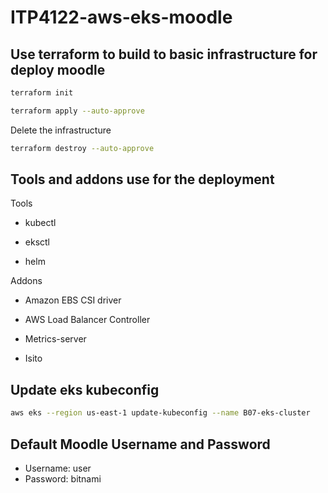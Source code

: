# ITP4122-aws-eks-moodle

## Use terraform to build to basic infrastructure for deploy moodle

```sh
terraform init
```

```sh
terraform apply --auto-approve
```

Delete the infrastructure

```sh
terraform destroy --auto-approve
```

## Tools and addons use for the deployment

Tools

- kubectl

- eksctl

- helm


Addons

- Amazon EBS CSI driver

- AWS Load Balancer Controller

- Metrics-server

- Isito

## Update eks kubeconfig

```sh
aws eks --region us-east-1 update-kubeconfig --name B07-eks-cluster
```

## Default Moodle Username and Password

- Username: user
- Password: bitnami



